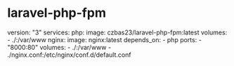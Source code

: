 # laravel-php-fpm

version: "3"
services:
  php:
    image: czbas23/laravel-php-fpm:latest
    volumes:
      - ./:/var/www
  nginx:
    image: nginx:latest
    depends_on:
      - php
    ports:
      - "8000:80"
    volumes:
      - ./:/var/www
      - ./nginx.conf:/etc/nginx/conf.d/default.conf
